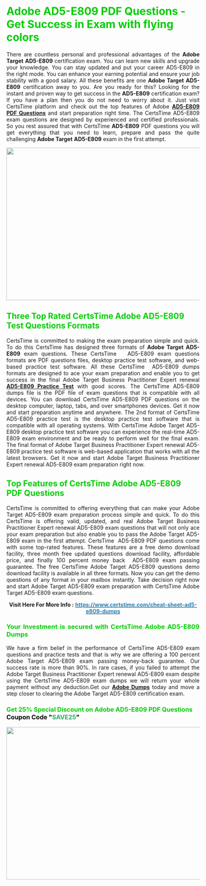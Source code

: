 <h1><span style="color:#00cc00;"><strong>Adobe AD5-E809 PDF Questions - Get Success in Exam with flying colors</strong></span></h1>

<p style="text-align: justify;">There are countless personal and professional advantages of the <strong>Adobe Target</strong> <strong>AD5-E809</strong> certification exam. You can learn new skills and upgrade your knowledge. You can stay updated and put your career AD5-E809 in the right mode. You can enhance your earning potential and ensure your job stability with a good salary. All these benefits are one <strong>Adobe Target</strong> <strong>AD5-E809</strong> certification away to you. Are you ready for this? Looking for the instant and proven way to get success in the <strong></strong> <strong>AD5-E809</strong> certification exam? If you have a plan then you do not need to worry about it. Just visit CertsTime platform and check out the top features of Adobe <strong><a href="https://www.certstime.com/cheat-sheet-ad5-e809-dumps">AD5-E809 PDF Questions</a></strong> and start preparation right time. The CertsTime AD5-E809 exam questions are designed by experienced and certified professionals. So you rest assured that with CertsTime <strong></strong> <strong>AD5-E809</strong> PDF questions you will get everything that you need to learn, prepare and pass the quite challenging <strong>Adobe Target</strong> <strong>AD5-E809</strong> exam in the first attempt.</p>

<p style="text-align: center;"><a href="https://www.certstime.com/cheat-sheet-ad5-e809-dumps"><img alt="" src="https://i.imgur.com/wlGiNOk.jpg" style="width: 700px; height: 398px;" /></a></p>

<h2><span style="color:#00cc00;"><strong>Three Top Rated CertsTime Adobe AD5-E809 Test Questions Formats</strong></span></h2>

<p style="text-align: justify;">CertsTime is committed to making the exam preparation simple and quick. To do this CertsTime has designed three formats of <strong>Adobe Target AD5-E809</strong> exam questions. These CertsTime   AD5-E809 exam questions formats are PDF questions files, desktop practice test software, and web-based practice test software. All these CertsTime  AD5-E809 dumps formats are designed to ace your exam preparation and enable you to get success in the final Adobe Target Business Practitioner Expert renewal <strong><a href="https://www.certstime.com/cheat-sheet-ad5-e809-dumps">AD5-E809 Practice Test</a></strong> with good scores. The CertsTime AD5-E809 dumps file is the PDF file of exam questions that is compatible with all devices. You can download CertsTime AD5-E809 PDF questions on the desktop computer, laptop, tabs, and over smartphones devices. Get it now and start preparation anytime and anywhere. The 2nd format of CertsTime AD5-E809 practice test is the desktop practice test software that is compatible with all operating systems. With CertsTime Adobe Target AD5-E809 desktop practice test software you can experience the real-time AD5-E809 exam environment and be ready to perform well for the final exam. The final format of Adobe Target Business Practitioner Expert renewal AD5-E809 practice test software is web-based application that works with all the latest browsers. Get it now and start Adobe Target Business Practitioner Expert renewal AD5-E809 exam preparation right now.</p>

<h2><span style="color:#00cc00;"><strong>Top Features of CertsTime Adobe AD5-E809 PDF Questions</strong></span></h2>

<p style="text-align: justify;">CertsTime is committed to offering everything that can make your Adobe Target AD5-E809 exam preparation process simple and quick. To do this CertsTime is offering valid, updated, and real Adobe Target Business Practitioner Expert renewal AD5-E809 exam questions that will not only ace your exam preparation but also enable you to pass the Adobe Target AD5-E809 exam in the first attempt. CertsTime  AD5-E809 PDF questions come with some top-rated features. These features are a free demo download facility, three month free updated questions download facility, affordable price, and finally 100 percent money back  AD5-E809 exam passing guarantee. The free CertsTime Adobe Target AD5-E809 questions demo download facility is available in all three formats. Now you can get the demo questions of any format in your mailbox instantly. Take decision right now and start Adobe Target AD5-E809 exam preparation with CertsTime Adobe Target AD5-E809 exam questions.</p>

<p style="text-align: center;"><strong>Visit Here For More Info :</strong> <strong><a href="https://www.certstime.com/cheat-sheet-ad5-e809-dumps"><span style="color:#2980b9;">https://www.certstime.com/cheat-sheet-ad5-e809-dumps</span></a></strong></p>

<h3 style="text-align: justify;"><span style="color:#00cc00;"><strong>Your Investment is secured with CertsTime Adobe AD5-E809 Dumps</strong></span></h3>

<p style="text-align: justify;">We have a firm belief in the performance of CertsTime AD5-E809 exam questions and practice tests and that is why we are offering a 100 percent Adobe Target AD5-E809 exam passing money-back guarantee. Our success rate is more than 90%. In rare cases, if you failed to attempt the Adobe Target Business Practitioner Expert renewal AD5-E809 exam despite using the CertsTime AD5-E809 exam dumps we will return your whole payment without any deduction.Get our <strong><a href="https://www.certstime.com/cheat-sheet-adobe-dumps">Adobe Dumps</a></strong> today and move a step closer to clearing the Adobe Target AD5-E809 certification exam.</p>

<h3 style="text-align: justify;"><strong><span style="font-size:16px;"><strong><span style="color:#00cc00;">Get 25% Special Discount on Adobe AD5-E809 PDF Questions</span></strong><br />
<strong><span style="color:#000000;">Coupon Code</span></strong> <strong><span style="color:#000000;">"</span><span style="color:#27ae60;">SAVE</span><font color="#27ae60">25</font><span style="color:#000000;">"</span></strong></span></strong></h3>

<p style="text-align: center;"><strong><a href="https://www.certstime.com/cheat-sheet-ad5-e809-dumps"><img alt="" src="https://i.imgur.com/Gj1kXWu.jpg" style="width: 700px; height: 398px;" /></a></strong></p>
